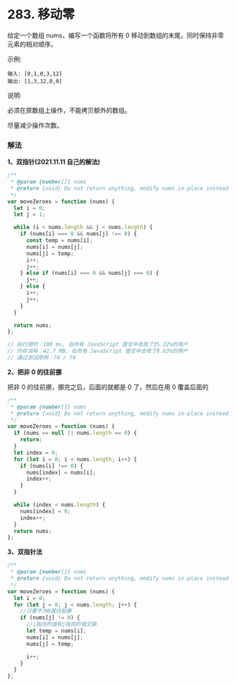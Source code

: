 # 283. 移动零

给定一个数组 nums，编写一个函数将所有 0 移动到数组的末尾，同时保持非零元素的相对顺序。

示例:

```
输入: [0,1,0,3,12]
输出: [1,3,12,0,0]
```

说明:

必须在原数组上操作，不能拷贝额外的数组。

尽量减少操作次数。

### 解法

**1、双指针(2021.11.11 自己的解法)**

```js
/**
 * @param {number[]} nums
 * @return {void} Do not return anything, modify nums in-place instead.
 */
var moveZeroes = function (nums) {
  let i = 0;
  let j = 1;

  while (i < nums.length && j < nums.length) {
    if (nums[i] === 0 && nums[j] !== 0) {
      const temp = nums[i];
      nums[i] = nums[j];
      nums[j] = temp;
      i++;
      j++;
    } else if (nums[i] === 0 && nums[j] === 0) {
      j++;
    } else {
      i++;
      j++;
    }
  }

  return nums;
};

// 执行用时：100 ms, 在所有 JavaScript 提交中击败了35.22%的用户
// 内存消耗：42.7 MB, 在所有 JavaScript 提交中击败了8.63%的用户
// 通过测试用例：74 / 74
```

**2、把非 0 的往前挪**

把非 0 的往前挪，挪完之后，后面的就都是 0 了，然后在用 0 覆盖后面的

```js
/**
 * @param {number[]} nums
 * @return {void} Do not return anything, modify nums in-place instead.
 */
var moveZeroes = function (nums) {
  if (nums == null || nums.length == 0) {
    return;
  }
  let index = 0;
  for (let i = 0; i < nums.length; i++) {
    if (nums[i] !== 0) {
      nums[index] = nums[i];
      index++;
    }
  }

  while (index < nums.length) {
    nums[index] = 0;
    index++;
  }
  return nums;
};
```

**3、双指针法**

```js
/**
 * @param {number[]} nums
 * @return {void} Do not return anything, modify nums in-place instead.
 */
var moveZeroes = function (nums) {
  let i = 0;
  for (let j = 0; j < nums.length; j++) {
    //只要不为0就往前挪
    if (nums[j] != 0) {
      //i指向的值和j指向的值交换
      let temp = nums[i];
      nums[i] = nums[j];
      nums[j] = temp;

      i++;
    }
  }
};
```

<script setup>
import Comment from '../../components/comment/index.vue'
</script>

<Comment />